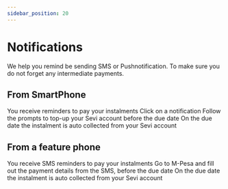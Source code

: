 ```yaml
---
sidebar_position: 20
---
```


# Notifications

We help you remind be sending SMS or Pushnotification. To make sure you do not forget any intermediate payments.

## From SmartPhone
You receive reminders to pay your instalments
Click on a notification
Follow the prompts to top-up your Sevi account before the due date
On the due date the instalment is auto collected from your Sevi account

## From a feature phone
You receive SMS reminders to pay your instalments
Go to M-Pesa and fill out the payment details from the SMS, before the due date
On the due date the instalment is auto collected from your Sevi account
